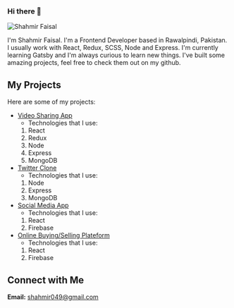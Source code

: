### Hi there 👋

![Shahmir Faisal](https://pbs.twimg.com/profile_images/1268895858977890304/aQFhVPFI_400x400.jpg)

I'm Shahmir Faisal. I'm a Frontend Developer based in Rawalpindi, Pakistan. I usually work with React, Redux, SCSS, Node and Express.
I'm currently learning Gatsby and I'm always curious to learn new things. I've built some amazing projects, feel free to check them out on my github.

## My Projects
Here are some of my projects:

* [Video Sharing App](https://video-sharing-app-19b10.firebaseapp.com/)
  * Technologies that I use:
   1. React
   1. Redux
   1. Node
   1. Express
   1. MongoDB
* [Twitter Clone](https://node-twitter-clone.herokuapp.com/)
  * Technologies that I use:
  1. Node
  1. Express
  1. MongoDB
* [Social Media App](https://somedial-3f51d.firebaseapp.com/)
  * Technologies that I use:
  1. React
  1. Firebase
* [Online Buying/Selling Plateform](https://e-commerce-a35a3.firebaseapp.com/)
  * Technologies that I use:
  1. React
  1. Firebase

## Connect with Me 

__Email:__ shahmir049@gmail.com
